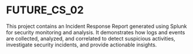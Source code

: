 # FUTURE_CS_02
This project contains an Incident Response Report generated using Splunk for security monitoring and analysis. It demonstrates how logs and events are collected, analyzed, and correlated to detect suspicious activities, investigate security incidents, and provide actionable insights.
